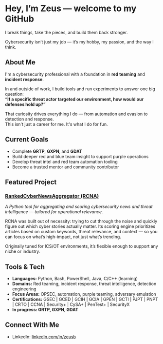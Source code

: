 # Hey, I’m Zeus — welcome to my GitHub

I break things, take the pieces, and build them back stronger.

Cybersecurity isn’t just my job — it’s my hobby, my passion, and the way I think.

## About Me

I'm a cybersecurity professional with a foundation in **red teaming** and **incident response**.

In and outside of work, I build tools and run experiments to answer one big question:  
**“If a specific threat actor targeted our environment, how would our defenses hold up?”**

That curiosity drives everything I do — from automation and evasion to detection and response.  
This isn't just a career for me. It's what I do for fun.

## Current Goals

- Complete **GRTP**, **GXPN**, and **GDAT**  
- Build deeper red and blue team insight to support purple operations  
- Develop threat intel and red team automation tooling  
- Become a trusted mentor and community contributor

## Featured Project

### [RankedCyberNewsAggregator (RCNA)](https://github.com/ZeusBanda/RankedCyberNewsAggregator)
*A Python tool for aggregating and scoring cybersecurity news and threat intelligence — tailored for operational relevance.*

RCNA was built out of necessity: trying to cut through the noise and quickly figure out which cyber stories actually matter. Its scoring engine prioritizes articles based on custom keywords, threat relevance, and context — so you can focus on what’s high-impact, not just what’s trending.

Originally tuned for ICS/OT environments, it’s flexible enough to support any niche or industry.

## Tools & Tech

- **Languages:** Python, Bash, PowerShell, Java, C/C++ (learning)
- **Domains:** Red teaming, incident response, threat intelligence, detection engineering
- **Focus Areas:** OPSEC, automation, purple teaming, adversary emulation
- **Certifications:** GSEC | GCED | GCIH | GCIA | GPEN | GCTI | PJPT | PNPT | CRTO | CCNA | Security+ | CySA+ | PenTest+ | SecurityX
- **In progress: GRTP, GXPN, GDAT**

## Connect With Me

- LinkedIn: [linkedin.com/in/zeusb](https://www.linkedin.com/in/zeusb)
